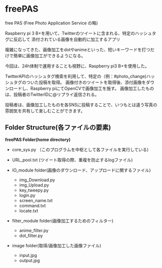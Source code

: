 # freePAS
free PAS (Free Photo Application Service の略)

Raspberry pi 3 B+を用いて、Twitterのツイートに含まれる、特定のハッシュタグに反応して
添付されている画像を自動的に加工するアプリ

複雑になってきた、画像加工をdotやanimeといった、短いキーワードを打つだけで簡単に画像加工ができるようになる。

今回は、24h体制で運用することも視野に、Raspberry pi3 B+を使用した。

TwitterAPIのハッシュタグ検索を利用して、特定の（例：#photo_change)ハッシュタグのついた投稿を取得。
画像付きのツイートを取得後、添付画像をダウンロードし、Raspberry piにてOpenCVで画像加工を施す。
画像加工したものは、投稿者のTwitterIDに@リプライ返信される。

投稿者は、画像加工したものを各SNSに投稿することで、いつもとは違う写真の雰囲気を共有して楽しむことができます。

## Folder Structure(各ファイルの要素)

**freePAS Folder(home directory)**
 * core_sys.py （このプログラムを中枢として各ファイルを実行している)
 * URL_pool.txt (ツイート取得の際、重複を防止するlogファイル) 

* IO_module folder(画像のダウンロード、アップロードに関するファイル)</dt>
  *	img_Download.py    
  *	img_Upload.py  
  *	key_tweepy.py
  *	login.py
  *	screen_name.txt
  *	command.txt
  *	locate.txt

* filter_module folder(画像加工するためのフィルター)
  *	anime_filter.py
  *	dot_filter.py

* image folder(取得/画像加工した画像ファイル)
  *	input.jpg
  *	output.jpg
